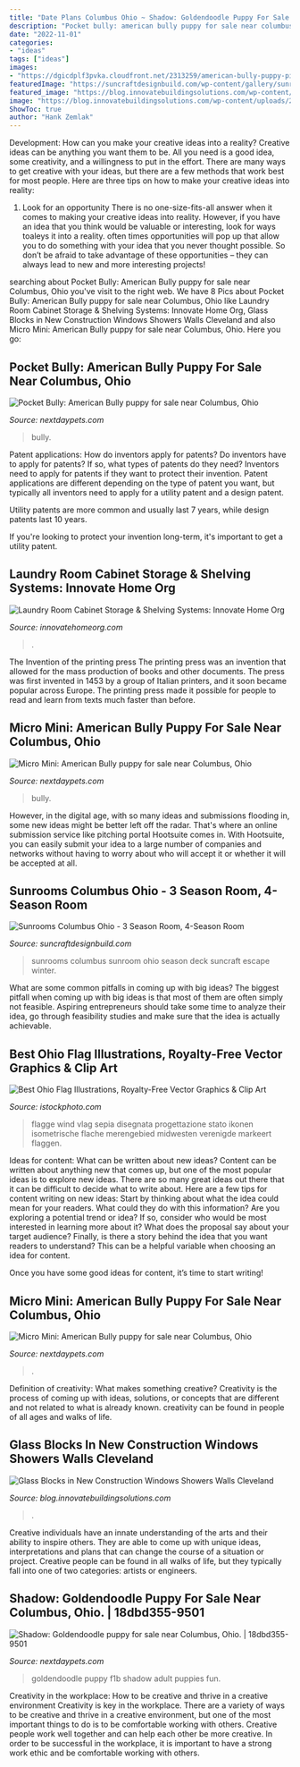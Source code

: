 ```yaml
---
title: "Date Plans Columbus Ohio ~ Shadow: Goldendoodle Puppy For Sale Near Columbus, Ohio."
description: "Pocket bully: american bully puppy for sale near columbus, ohio"
date: "2022-11-01"
categories:
- "ideas"
tags: ["ideas"]
images:
- "https://dgicdplf3pvka.cloudfront.net/2313259/american-bully-puppy-picture-a0ac4562-6001-436e-9e5c-7b48725e503d.jpg"
featuredImage: "https://suncraftdesignbuild.com/wp-content/gallery/sunrooms/suncraft-sunrooms-07.jpg"
featured_image: "https://blog.innovatebuildingsolutions.com/wp-content/uploads/2012/12/glass-block-shower-in-new-construction-with-colored-glass-blocks-in-columbus-ohio.jpg"
image: "https://blog.innovatebuildingsolutions.com/wp-content/uploads/2012/12/glass-block-shower-in-new-construction-with-colored-glass-blocks-in-columbus-ohio.jpg"
ShowToc: true
author: "Hank Zemlak"
---
```



Development: How can you make your creative ideas into a reality?
Creative ideas can be anything you want them to be. All you need is a good idea, some creativity, and a willingness to put in the effort. There are many ways to get creative with your ideas, but there are a few methods that work best for most people. Here are three tips on how to make your creative ideas into reality:
1. Look for an opportunity
There is no one-size-fits-all answer when it comes to making your creative ideas into reality. However, if you have an idea that you think would be valuable or interesting, look for ways toaleys it into a reality. often times opportunities will pop up that allow you to do something with your idea that you never thought possible. So don’t be afraid to take advantage of these opportunities – they can always lead to new and more interesting projects!

	

		
searching about Pocket Bully: American Bully puppy for sale near Columbus, Ohio you've visit to the right web. We have 8 Pics about Pocket Bully: American Bully puppy for sale near Columbus, Ohio like Laundry Room Cabinet Storage &amp; Shelving Systems: Innovate Home Org, Glass Blocks in New Construction Windows Showers Walls Cleveland and also Micro Mini: American Bully puppy for sale near Columbus, Ohio. Here you go:
		
    
## Pocket Bully: American Bully Puppy For Sale Near Columbus, Ohio

<img loading=lazy src="https://dgicdplf3pvka.cloudfront.net/2572085/american-bully-puppy-picture-cda758f9-5ada-4e20-943c-ebaa4ed48349.jpg" onerror="this.onerror=null;this.src='https://tse3.mm.bing.net/th?id=OIP.fDfZgDEGLuJ6P6dbjGhTzQHaE8&amp;pid=15.1';" alt="Pocket Bully: American Bully puppy for sale near Columbus, Ohio">

_Source: nextdaypets.com_

>bully. 

	

Patent applications: How do inventors apply for patents?
Do inventors have to apply for patents? If so, what types of patents do they need?
Inventors need to apply for patents if they want to protect their invention. Patent applications are different depending on the type of patent you want, but typically all inventors need to apply for a utility patent and a design patent. 

 Utility patents are more common and usually last 7 years, while design patents last 10 years. 

If you're looking to protect your invention long-term, it's important to get a utility patent.

    
## Laundry Room Cabinet Storage &amp; Shelving Systems: Innovate Home Org

<img loading=lazy src="https://innovatehomeorg.com/wp-content/uploads/2016/02/laundry-room-featured-img.jpg" onerror="this.onerror=null;this.src='https://tse4.mm.bing.net/th?id=OIP.IS54PMyCMpsDy45N4c0-gQHaFD&amp;pid=15.1';" alt="Laundry Room Cabinet Storage &amp; Shelving Systems: Innovate Home Org">

_Source: innovatehomeorg.com_

>. 

	

The Invention of the printing press
The printing press was an invention that allowed for the mass production of books and other documents. The press was first invented in 1453 by a group of Italian printers, and it soon became popular across Europe. The printing press made it possible for people to read and learn from texts much faster than before.

    
## Micro Mini: American Bully Puppy For Sale Near Columbus, Ohio

<img loading=lazy src="https://dgicdplf3pvka.cloudfront.net/2313259/american-bully-puppy-picture-a0ac4562-6001-436e-9e5c-7b48725e503d.jpg" onerror="this.onerror=null;this.src='https://tse2.mm.bing.net/th?id=OIP.oug34Ay4DFvZUCSbBj9xzgHaE8&amp;pid=15.1';" alt="Micro Mini: American Bully puppy for sale near Columbus, Ohio">

_Source: nextdaypets.com_

>bully. 

	

However, in the digital age, with so many ideas and submissions flooding in, some new ideas might be better left off the radar. That's where an online submission service like pitching portal Hootsuite comes in. With Hootsuite, you can easily submit your idea to a large number of companies and networks without having to worry about who will accept it or whether it will be accepted at all.

    
## Sunrooms Columbus Ohio - 3 Season Room, 4-Season Room

<img loading=lazy src="https://suncraftdesignbuild.com/wp-content/gallery/sunrooms/suncraft-sunrooms-07.jpg" onerror="this.onerror=null;this.src='https://tse3.mm.bing.net/th?id=OIP.2r7ToTl8trJ1gHZl4XFdRgHaE3&amp;pid=15.1';" alt="Sunrooms Columbus Ohio - 3 Season Room, 4-Season Room">

_Source: suncraftdesignbuild.com_

>sunrooms columbus sunroom ohio season deck suncraft escape winter. 

	

What are some common pitfalls in coming up with big ideas?
The biggest pitfall when coming up with big ideas is that most of them are often simply not feasible. Aspiring entrepreneurs should take some time to analyze their idea, go through feasibility studies and make sure that the idea is actually achievable.

    
## Best Ohio Flag Illustrations, Royalty-Free Vector Graphics &amp; Clip Art

<img loading=lazy src="https://media.istockphoto.com/vectors/art-brush-watercolor-painting-of-ohio-flag-blown-in-the-wind-isolated-vector-id998139290?k=6&amp;m=998139290&amp;s=612x612&amp;w=0&amp;h=NIKEIysoKEt7Z23_XLYUUsUcg-pz80nFl7HFBPsGP8Y=" onerror="this.onerror=null;this.src='https://tse4.mm.bing.net/th?id=OIP.juL8vgAD6SWZxMqHjK4N0gHaEB&amp;pid=15.1';" alt="Best Ohio Flag Illustrations, Royalty-Free Vector Graphics &amp; Clip Art">

_Source: istockphoto.com_

>flagge wind vlag sepia disegnata progettazione stato ikonen isometrische flache merengebied midwesten verenigde markeert flaggen. 

	

Ideas for content: What can be written about new ideas?
Content can be written about anything new that comes up, but one of the most popular ideas is to explore new ideas. There are so many great ideas out there that it can be difficult to decide what to write about. Here are a few tips for content writing on new ideas:
Start by thinking about what the idea could mean for your readers. What could they do with this information? Are you exploring a potential trend or idea? If so, consider who would be most interested in learning more about it? What does the proposal say about your target audience? Finally, is there a story behind the idea that you want readers to understand? This can be a helpful variable when choosing an idea for content.

Once you have some good ideas for content, it’s time to start writing!

    
## Micro Mini: American Bully Puppy For Sale Near Columbus, Ohio

<img loading=lazy src="https://dgicdplf3pvka.cloudfront.net/2313259/american-bully-puppy-picture-6e71eae9-ef05-4657-ad08-38b71673591d.jpg" onerror="this.onerror=null;this.src='https://tse1.mm.bing.net/th?id=OIP.ZnORO3ha41BM7Jc6ZvFVWQHaE8&amp;pid=15.1';" alt="Micro Mini: American Bully puppy for sale near Columbus, Ohio">

_Source: nextdaypets.com_

>. 

	

Definition of creativity: What makes something creative?
Creativity is the process of coming up with ideas, solutions, or concepts that are different and not related to what is already known. creativity can be found in people of all ages and walks of life.

    
## Glass Blocks In New Construction Windows Showers Walls Cleveland

<img loading=lazy src="https://blog.innovatebuildingsolutions.com/wp-content/uploads/2012/12/glass-block-shower-in-new-construction-with-colored-glass-blocks-in-columbus-ohio.jpg" onerror="this.onerror=null;this.src='https://tse3.mm.bing.net/th?id=OIP.lznNkIc2lVeI1ZBQLkArjQHaJ4&amp;pid=15.1';" alt="Glass Blocks in New Construction Windows Showers Walls Cleveland">

_Source: blog.innovatebuildingsolutions.com_

>. 

	

Creative individuals have an innate understanding of the arts and their ability to inspire others. They are able to come up with unique ideas, interpretations and plans that can change the course of a situation or project. Creative people can be found in all walks of life, but they typically fall into one of two categories: artists or engineers.

    
## Shadow: Goldendoodle Puppy For Sale Near Columbus, Ohio. | 18dbd355-9501

<img loading=lazy src="https://dgicdplf3pvka.cloudfront.net/948251/goldendoodle-puppy-picture-09250f22-c6e2-4f1c-ac1c-dfe348719fa1.jpg" onerror="this.onerror=null;this.src='https://tse2.mm.bing.net/th?id=OIP.J2K1DCTkRpE7tomhvrKh9gHaE8&amp;pid=15.1';" alt="Shadow: Goldendoodle puppy for sale near Columbus, Ohio. | 18dbd355-9501">

_Source: nextdaypets.com_

>goldendoodle puppy f1b shadow adult puppies fun. 

	

Creativity in the workplace: How to be creative and thrive in a creative environment
Creativity is key in the workplace. There are a variety of ways to be creative and thrive in a creative environment, but one of the most important things to do is to be comfortable working with others. Creative people work well together and can help each other be more creative. In order to be successful in the workplace, it is important to have a strong work ethic and be comfortable working with others.

